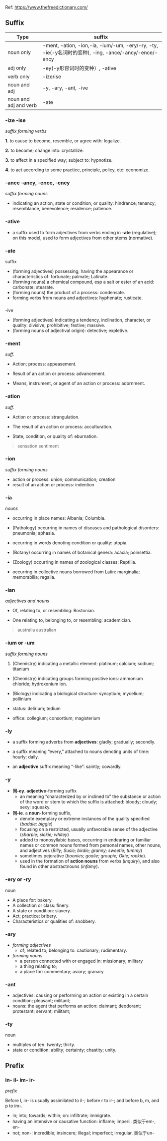 

Ref: https://www.thefreedictionary.com/

## Suffix

|Type| suffix |
|--|--|
| noun only | -ment, -ation, -ion,-ia, -ium/-um, -ery/-ry, -ty, -ie(-y名词时的变种), -ing, -ance/-ancy/-ence/-ency |
| adj only | -ey(-y形容词时的变种）, -ative |
| verb only | -ize/ise
| noun and adj | -y, -ary, -ant, -ive |
| noun and adj and verb | -ate

### -ize  -ise

_suffix  forming  verbs_

**1.** to  cause  to  become,  resemble,  or  agree  with:  legalize.

**2.** to  become;  change  into:  crystallize.

**3.** to  affect  in  a  specified  way;  subject  to:  hypnotize.

**4.** to  act  according  to  some  practice,  principle,  policy,  etc:  economize.

### -ance -ancy, -ence, -ency

_suffix  forming  nouns_
- indicating  an  action,  state  or  condition,  or  quality:  hindrance;  tenancy;  resemblance, benevolence; residence; patience.

### -ative
 - a suffix used to form adjectives from verbs ending in **-ate** (regulative); on this model, used to form adjectives from other stems (normative).
 
 ### -ate

suffix
- (forming adjectives) possessing; having the appearance or characteristics of: fortunate; palmate; Latinate.
- (forming nouns) a chemical compound, esp a salt or ester of an acid: carbonate; stearate.
- (forming nouns) the product of a process: condensate.
- forming verbs from nouns and adjectives: hyphenate; rusticate.
 
 ###
  -ive
 - (forming adjectives) indicating a tendency, inclination, character, or quality: divisive; prohibitive; festive; massive.
- (forming nouns of adjectival origin): detective; expletive.

### -ment

_suff._

- Action;  process:  appeasement.

- Result  of  an  action  or  process:  advancement.

- Means,  instrument,  or  agent  of  an  action  or  process:  adornment.


### -ation

_suff._


- Action  or  process:  strangulation.

- The  result  of  an  action  or  process:  acculturation.

- State,  condition,  or  quality  of:  eburnation.

> sensation 
> sentiment

### -ion

_suffix  forming  nouns_

- action or process: union; communication; creation
- result of an action or process: indention


### -ia

_nouns_

- occurring  in  place  names:  Albania;  Columbia.

- (Pathology)  occurring  in  names  of  diseases  and  pathological  disorders:  pneumonia;  aphasia.

- occurring  in  words  denoting  condition  or  quality:  utopia.

- (Botany)  occurring  in  names  of  botanical  genera:  acacia;  poinsettia.

- (Zoology)  occurring  in  names  of  zoological  classes:  Reptilia.

- occurring  in  collective  nouns  borrowed  from  Latin:  marginalia;  memorabilia;  regalia.

### -ian

_adjectives and nouns_

- Of,  relating  to,  or  resembling:  Bostonian.

- One  relating  to,  belonging  to,  or  resembling:  academician.

> australia
> australian


### -ium  or -um

_suffix  forming  nouns_

1. (Chemistry)  indicating  a  metallic  element:  platinum;  calcium; sodium; titanium

- (Chemistry)  indicating  groups  forming  positive  ions:  ammonium  chloride;  hydroxonium  ion.

- (Biology)  indicating  a  biological  structure:  syncytium; mycelium; pollinium

- status:  delirium; tedium

- office:  collegium; consortium; magisterium

### -ly

- a  suffix  forming  adverbs  from  **adjectives**:  gladly;  gradually;  secondly.

- a  suffix  meaning  “every,”  attached  to  nouns  denoting  units  of  time:  hourly;  daily.

- an  **adjective**  suffix  meaning  “-like”:  saintly;  cowardly.


### -y

-  **同-ey**. **adjective**-forming  suffix 
	- an  meaning  “characterized  by  or  inclined  to”  the  substance  or  action  of  the  word  or  stem  to which  the  suffix  is  attached:  bloody;  cloudy;  sexy;  squeaky. 
- **同-ie**. a  **noun**-forming  suffix,  
 	- denote  exemplary  or  extreme  instances  of  the  quality  specified  (_baddie;  biggie_)
	- focusing  on  a  restricted,  usually  unfavorable  sense  of  the  adjective  (_sharpie;  sickie;  whitey_)
	- added  to  monosyllabic  bases,  occurring  in  endearing  or  familiar  names  or  common  nouns formed  from  personal  names,  other  nouns,  and  adjectives  (_Billy;  Susie;  birdie;  granny;  sweetie;  tummy_)  
	- sometimes  pejorative  (_boonies;  goalie;  groupie;  Okie;  rookie_).  
	- used  in  the  formation  of  **action  nouns**  from  verbs  (_inquiry_),  and  also  found  in  other  abstractnouns  (_infamy_).

### -ery or  **-ry**

noun

- A  place  for:  bakery.
- A  collection  or  class:  finery.
- A  state  or  condition:  slavery.
- Act;  practice:  bribery.
- Characteristics  or  qualities  of:  snobbery.

### -ary
- _forming  adjectives_
	- of;  related  to;  belonging  to:  cautionary;  rudimentary.
- _forming  nouns_
	- a  person  connected  with  or  engaged  in:  missionary; military
	- a  thing  relating  to;  
	- a  place  for:  commentary;  aviary; granary

### -ant
 - adjectives: causing or performing an action or existing in a certain condition;  pleasant; militant;
 - nouns: the agent that performs an action:  claimant; deodorant; protestant; servant;  militant;

### -ty

noun

- multiples  of  ten:  twenty;  thirty.
- state  or condition:  ability;  certainty;  chastity;  unity.

## Prefix

### in- il- im- ir-

_prefix_

Before  l,  in-  is  usually  assimilated  to  il-;  before  r  to  ir-;  and  before  b,  m,  and  p  to  im-.

- in;  into;  towards;  within;  on:  infiltrate;  immigrate. 
- having  an  intensive  or  causative  function:  inflame;  imperil. 类似于em-, en-
- not;  non-:  incredible; insincere; illegal; imperfect; irregular. 类似于un-
<!--stackedit_data:
eyJoaXN0b3J5IjpbMTE0MDA4NTEyOSwxNDM3NTA2NTYxLC0xMT
kxMTA1NTkyLC0xMTMxNjIyNTk4LC0zNzc0NDg2MDQsLTg0NDEw
NDM5MCwtMTA3OTI0MTk1MiwtNjE2OTMzMTg4LDg2MDE1NDgwNS
wtMjAzNzMwMzc4MywtMTEwMTExOTQwOF19
-->